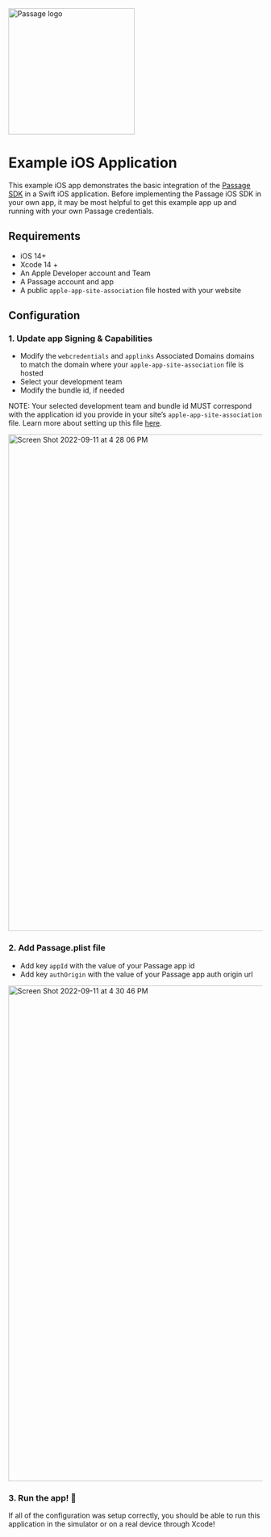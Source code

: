 <img src="https://storage.googleapis.com/passage-docs/passage-logo-gradient.svg" alt="Passage logo" style="width:250px;"/>

# Example iOS Application

This example iOS app demonstrates the basic integration of the [Passage SDK](https://github.com/passageidentity/passage-ios) in a Swift iOS application. Before implementing the Passage iOS SDK in your own app, it may be most helpful to get this example app up and running with your own Passage credentials.

## **Requirements**

- iOS 14+
- Xcode 14 +
- An Apple Developer account and Team
- A Passage account and app
- A public `apple-app-site-association` file hosted with your website

## **Configuration**

### 1. Update app Signing & Capabilities

- Modify the `webcredentials` and `applinks` Associated Domains domains to match the domain where your `apple-app-site-association` file is hosted
- Select your development team
- Modify the bundle id, if needed

NOTE: Your selected development team and bundle id MUST correspond with the application id you provide in your site’s `apple-app-site-association` file. Learn more about setting up this file [here](https://developer.apple.com/documentation/xcode/supporting-associated-domains).

<img width="984" alt="Screen Shot 2022-09-11 at 4 28 06 PM" src="https://user-images.githubusercontent.com/16176400/189553768-691a6470-4bf9-402e-bb60-0c019477f8e9.png">



### 2. Add Passage.plist file

- Add key `appId` with the value of your Passage app id
- Add key `authOrigin` with the value of your Passage app auth origin url

<img width="982" alt="Screen Shot 2022-09-11 at 4 30 46 PM" src="https://user-images.githubusercontent.com/16176400/189553770-0e797e8e-5a40-46c5-9180-403700843628.png">


### 3. Run the app! 🚀
If all of the configuration was setup correctly, you should be able to run this application in the simulator or on a real device through Xcode!
